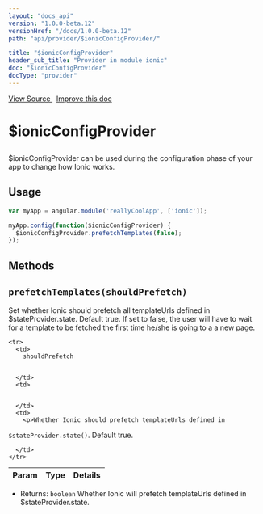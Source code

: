 ```yaml
---
layout: "docs_api"
version: "1.0.0-beta.12"
versionHref: "/docs/1.0.0-beta.12"
path: "api/provider/$ionicConfigProvider/"

title: "$ionicConfigProvider"
header_sub_title: "Provider in module ionic"
doc: "$ionicConfigProvider"
docType: "provider"
---
```


<div class="improve-docs">
  <a href='https://github.com/driftyco/ionic-v1/blob/master/js/angular/service/ionicConfig.js#L1'>
    View Source
  </a>
  &nbsp;
  <a href='http://github.com/driftyco/ionic/edit/master/js/angular/service/ionicConfig.js#L1'>
    Improve this doc
  </a>
</div>




<h1 class="api-title">

  $ionicConfigProvider



</h1>





$ionicConfigProvider can be used during the configuration phase of your app
to change how Ionic works.









## Usage
```js
var myApp = angular.module('reallyCoolApp', ['ionic']);

myApp.config(function($ionicConfigProvider) {
  $ionicConfigProvider.prefetchTemplates(false);
});
```


  

  
## Methods

<div id="prefetchTemplates"></div>
<h2>
  <code>prefetchTemplates(shouldPrefetch)</code>

</h2>

Set whether Ionic should prefetch all templateUrls defined in
$stateProvider.state. Default true. If set to false, the user will have to wait
for a template to be fetched the first time he/she is going to a a new page.



<table class="table" style="margin:0;">
  <thead>
    <tr>
      <th>Param</th>
      <th>Type</th>
      <th>Details</th>
    </tr>
  </thead>
  <tbody>
    
    <tr>
      <td>
        shouldPrefetch
        
        
      </td>
      <td>
        
  
      </td>
      <td>
        <p>Whether Ionic should prefetch templateUrls defined in
<code>$stateProvider.state()</code>. Default true.</p>

        
      </td>
    </tr>
    
  </tbody>
</table>






* Returns: 
  <code>boolean</code> Whether Ionic will prefetch templateUrls defined in $stateProvider.state.



  
  






